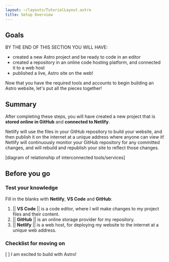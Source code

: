 ```yaml
---
layout: ~/layouts/TutorialLayout.astro
title: Setup Overview
---
```


## Goals

BY THE END OF THIS SECTION YOU WILL HAVE:
- created a new Astro project and be ready to code in an editor
- created a repository in an online code hosting platform, and connected it to a web host
- published a live, Astro site on the web!

Now that you have the required tools and accounts to begin building an Astro website, let's put all the pieces together!

## Summary
After completing these steps, you will have created a new project that is **stored online in GitHub** and **connected to Netlify**. 

Netlify will use the files in your GitHub repository to build your website, and then publish it on the internet at a unique address where anyone can view it! Netlify will continuously monitor your GitHub repository for any committed changes, and will rebuild and republish your site to reflect those changes.

[diagram of relationship of interconnected tools/services]

## Before you go

### Test your knowledge

Fill in the blanks with **Netlify**, **VS Code** and **GitHub**:

1. || **VS Code** || is a code editor, where I will make changes to my project files and their content.
2. || **GitHub** || is an online storage provider for my repository.
3. || **Netlify** || is a web host, for deploying my website to the internet at a unique web address.


### Checklist for moving on
[ ] I am excited to build with Astro!
